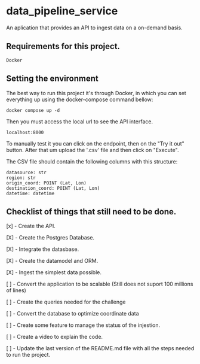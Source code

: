 # data_pipeline_service
An aplication that provides an API to ingest data on a on-demand basis.

## Requirements for this project.

    Docker

## Setting the environment

The best way to run this project it's through Docker, in which you can set everything up using the docker-compose command bellow:

    docker compose up -d

Then you must access the local url to see the API interface.

    localhost:8000

To manually test it you can click on the endpoint, then on the "Try it out" button. After that um upload the '.csv' file and then click on "Execute".

The CSV file should contain the following columns with this structure:

    datasource: str
    region: str
    origin_coord: POINT (Lat, Lon)
    destination_coord: POINT (Lat, Lon)
    datetime: datetime

## Checklist of things that still need to be done.


[x] - Create the API.

[X] - Create the Postgres Database.

[X] - Integrate the datasbase.

[X] - Create the datamodel and ORM.

[X] - Ingest the simplest data possible.

[ ] - Convert the application to be scalable (Still 
does not suport 100 millions of lines)

[ ] - Create the queries needed for the challenge

[ ] - Convert the database to optimize coordinate data

[ ] - Create some feature to manage the status of the injestion.

[ ] - Create a video to explain the code.

[ ] - Update the last version of the README.md file with all the steps needed to run the project.